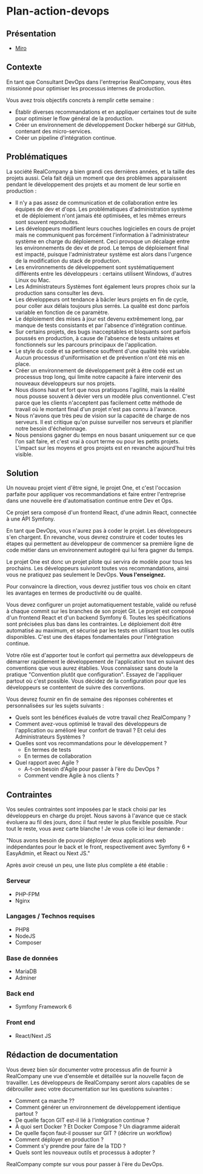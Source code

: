 # Plan-action-devops

## Présentation

- [Miro](https://miro.com/app/board/uXjVLXGDKW0=/)

## Contexte

En tant que Consultant DevOps dans l'entreprise RealCompany, vous êtes missionné pour optimiser les processus internes de production. 

Vous avez trois objectifs concrets à remplir cette semaine : 

- Établir diverses recommandations et en appliquer certaines tout de suite pour optimiser le flow général de la production.
- Créer un environnement de développement Docker hébergé sur GitHub, contenant des micro-services.
- Créer un pipeline d'intégration continue.

## Problématiques

La société RealCompany a bien grandi ces dernières années, et la taille des projets aussi. Cela fait déjà un moment que des problèmes apparaissent pendant le développement des projets et au moment de leur sortie en production :

- Il n'y a pas assez de communication et de collaboration entre les équipes de dev et d'ops. Les problématiques d'administration système et de déploiement n'ont jamais été optimisées, et les mêmes erreurs sont souvent reproduites.
- Les développeurs modifient leurs couches logicielles en cours de projet mais ne communiquent pas forcément l'information à l'administrateur système en charge du déploiement. Ceci provoque un décalage entre les environnements de dev et de prod. Le temps de déploiement final est impacté, puisque l'administrateur système est alors dans l'urgence de la modification du stack de production.
- Les environnements de développement sont systématiquement différents entre les développeurs : certains utilisent Windows, d'autres Linux ou Mac.
- Les Administrateurs Systèmes font également leurs propres choix sur la production sans consulter les devs.
- Les développeurs ont tendance à bâcler leurs projets en fin de cycle, pour coller aux délais toujours plus serrés. La qualité est donc parfois variable en fonction de ce paramètre.
- Le déploiement des mises à jour est devenu extrêmement long, par manque de tests consistants et par l'absence d'intégration continue.
- Sur certains projets, des bugs inacceptables et bloquants sont parfois poussés en production, à cause de l'absence de tests unitaires et fonctionnels sur les parcours principaux de l'application.
- Le style du code et sa pertinence souffrent d'une qualité très variable. Aucun processus d'uniformisation et de prévention n'ont été mis en place.
- Créer un environnement de développement prêt à être codé est un processus trop long, qui limite notre capacité à faire intervenir des nouveaux développeurs sur nos projets.
- Nous disons haut et fort que nous pratiquons l'agilité, mais la réalité nous pousse souvent à dévier vers un modèle plus conventionnel. C'est parce que les clients n'acceptent pas facilement cette méthode de travail où le montant final d'un projet n'est pas connu à l'avance.
- Nous n'avons que très peu de vision sur la capacité de charge de nos serveurs. Il est critique qu'on puisse surveiller nos serveurs et planifier notre besoin d'échelonnage.
- Nous pensions gagner du temps en nous basant uniquement sur ce que l'on sait faire, et c'est vrai à court terme ou pour les petits projets. L'impact sur les moyens et gros projets est en revanche aujourd'hui très visible.

## Solution

Un nouveau projet vient d'être signé, le projet One, et c'est l'occasion parfaite pour appliquer vos recommandations et faire entrer l'entreprise dans une nouvelle ère d'automatisation continue entre Dev et Ops.

Ce projet sera composé d'un frontend React, d'une admin React, connectée à une API Symfony.

En tant que DevOps, vous n'aurez pas à coder le projet. Les développeurs s'en chargent. En revanche, vous devrez construire et coder toutes les étapes qui permettent au développeur de commencer sa première ligne de code métier dans un environnement autogéré qui lui fera gagner du temps.

Le projet One est donc un projet pilote qui servira de modèle pour tous les prochains. Les développeurs suivront toutes vos recommandations, ainsi vous ne pratiquez pas seulement le DevOps. **Vous l'enseignez.**

Pour convaincre la direction, vous devrez justifier tous vos choix en citant les avantages en termes de productivité ou de qualité.

Vous devez configurer un projet automatiquement testable, validé ou refusé à chaque commit sur les branches de son projet Git. Le projet est composé d'un frontend React et d'un backend Symfony 6. Toutes les spécifications sont précisées plus bas dans les contraintes.
Le déploiement doit être automatisé au maximum, et sécurisé par les tests en utilisant tous les outils disponibles. C'est une des étapes fondamentales pour l'intégration continue.

Votre rôle est d'apporter tout le confort qui permettra aux développeurs de démarrer rapidement le développement de l'application tout en suivant des conventions que vous aurez établies. Vous connaissez sans doute la pratique "Convention plutôt que configuration". Essayez de l'appliquer partout où c'est possible. Vous décidez de la configuration pour que les développeurs se contentent de suivre des conventions.

Vous devrez fournir en fin de semaine des réponses cohérentes et personnalisées sur les sujets suivants : 

- Quels sont les bénéfices évalués de votre travail chez RealCompany ?
- Comment avez-vous optimisé le travail des développeurs de l'application ou amélioré leur confort de travail ? Et celui des Administrateurs Systèmes ?
- Quelles sont vos recommandations pour le développement ?
  - En termes de tests
  - En termes de collaboration
- Quel rapport avec Agile ?
  - A-t-on besoin d'Agile pour passer à l'ère du DevOps ?
  - Comment vendre Agile à nos clients ?

## Contraintes

Vos seules contraintes sont imposées par le stack choisi par les développeurs en charge du projet. Nous savons à l'avance que ce stack évoluera au fil des jours, donc il faut rester le plus flexible possible. Pour tout le reste, vous avez carte blanche ! 
Je vous colle ici leur demande :

"Nous avons besoin de pouvoir déployer deux applications web indépendantes pour le back et le front, respectivement avec Symfony 6 + EasyAdmin, et React ou Next JS."

Après avoir creusé un peu, une liste plus complète a été établie : 

### Serveur
- PHP-FPM
- Nginx 

### Langages / Technos requises 
- PHP8
- NodeJS
- Composer

### Base de données
- MariaDB
- Adminer 

### Back end 
- Symfony Framework 6

### Front end 
- React/Next JS

## Rédaction de documentation

Vous devez bien sûr documenter votre processus afin de fournir à RealCompany une vue d'ensemble et détaillée sur la nouvelle façon de travailler. Les développeurs de RealCompany seront alors capables de se débrouiller avec votre documentation sur les questions suivantes : 

- Comment ça marche ??
- Comment générer un environnement de développement identique partout ?
- De quelle façon GIT est-il lié à l'intégration continue ?
- À quoi sert Docker ? Et Docker Compose ? Un diagramme aiderait
- De quelle façon faut-il pousser sur GIT ? (décrire un workflow)
- Comment déployer en production ?
- Comment s'y prendre pour faire de la TDD ?
- Quels sont les nouveaux outils et processus à adopter ?

RealCompany compte sur vous pour passer à l'ère du DevOps.
